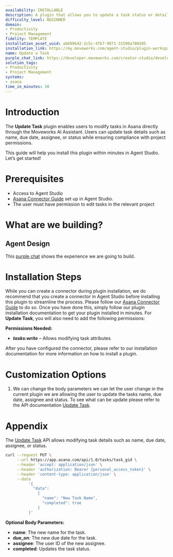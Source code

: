 ```yaml
---
availability: INSTALLABLE
description: A plugin that allows you to update a task status or details.
difficulty_level: BEGINNER
domain:
- Productivity
- Project Management
fidelity: TEMPLATE
installation_asset_uuid: ab689642-2c5c-4fb7-9871-31590a780d95
installation_link: https://my.moveworks.com/agent-studio/plugin-workspace/plugins?externalAssetId=e5495a05-5901-4e0f-bed4-f075ac33b1b4
name: Update a Task
purple_chat_link: https://developer.moveworks.com/creator-studio/developer-tools/purple-chat/?conversation=%7B%22startTimestamp%22%3A%2211%3A43+AM%22%2C%22messages%22%3A%5B%7B%22role%22%3A%22user%22%2C%22parts%22%3A%5B%7B%22richText%22%3A%22Mark+the+task+%27Write+User+Journey%27+as+complete%22%7D%5D%7D%2C%7B%22role%22%3A%22assistant%22%2C%22parts%22%3A%5B%7B%22reasoningSteps%22%3A%5B%7B%22status%22%3A%22success%22%2C%22richText%22%3A%22Searching+Asana+for+task+named+%27Write+User+Journey%27%27%22%7D%5D%7D%2C%7B%22richText%22%3A%22I+found+the+task+in+Asana%22%7D%2C%7B%22richText%22%3A%22%3Cb%3ETask%3A+%27Write+User+Journey%27%27%3C%2Fb%3E%3Cbr%3E%3Cb%3EProject%3A%3C%2Fb%3E+Personal+Tasks%3Cbr%3E%3Cb%3EDue+Date%3A%3C%2Fb%3E+12-18-2024%3Cbr%3E%3Cb%3EStatus%3A%3C%2Fb%3E+Incomplete%22%7D%2C%7B%22buttons%22%3A%5B%7B%22style%22%3A%22filled%22%2C%22buttonText%22%3A%22Mark+as+Complete%22%7D%2C%7B%22style%22%3A%22outlined%22%2C%22buttonText%22%3A%22Cancel%22%7D%5D%7D%5D%7D%5D%7D
solution_tags:
- Productivity
- Project Management
systems:
- asana
time_in_minutes: 30
---
```


# Introduction

The **Update Task** plugin enables users to modify tasks in Asana directly through the Moveworks AI Assistant. Users can update task details such as name, due date, assignee, or status while ensuring compliance with project permissions.

This guide will help you install this plugin within minutes in Agent Studio. Let’s get started!

# Prerequisites

- Access to Agent Studio
- [Asana Connector Guide](https://developer.moveworks.com/marketplace/package?id=asana&hist=home%2Cbrws#how-to-implement) set up in Agent Studio.
- The user must have permission to edit tasks in the relevant project

# What are we building?

## Agent Design

This [purple chat](https://developer.moveworks.com/creator-studio/developer-tools/purple-chat-builder/?workspace=%7B%22title%22%3A%22My+Workspace%22%2C%22botSettings%22%3A%7B%22name%22%3A%22%22%2C%22imageUrl%22%3A%22%22%7D%2C%22mocks%22%3A%5B%7B%22id%22%3A5961%2C%22title%22%3A%22New+Mock%22%2C%22transcript%22%3A%7B%22settings%22%3A%7B%22colorStyle%22%3A%22LIGHT%22%2C%22startTime%22%3A%2211%3A43+AM%22%2C%22defaultPerson%22%3A%22GWEN%22%2C%22editable%22%3Atrue%2C%22botName%22%3A%22%22%2C%22botImageUrl%22%3A%22%22%7D%2C%22messages%22%3A%5B%7B%22from%22%3A%22USER%22%2C%22text%22%3A%22Mark+the+task+%27Write+User+Journey%27+as+complete%22%7D%2C%7B%22from%22%3A%22ANNOTATION%22%2C%22text%22%3A%22Searching+Asana+for+task+named+%27Write+User+Journey%27%27%22%7D%2C%7B%22from%22%3A%22BOT%22%2C%22text%22%3A%22I+found+the+task+in+Asana%22%2C%22cards%22%3A%5B%7B%22title%22%3A%22Task%3A+%27Write+User+Journey%27%27%22%2C%22text%22%3A%22%3Cb%3EProject%3A%3C%2Fb%3E+Personal+Tasks%3Cbr%3E%3Cb%3EDue+Date%3A%3C%2Fb%3E+12-18-2024%3Cbr%3E%3Cb%3EStatus%3A%3C%2Fb%3E+Incomplete%22%7D%2C%7B%22buttons%22%3A%5B%7B%22style%22%3A%22PRIMARY%22%2C%22text%22%3A%22Mark+as+Complete%22%7D%2C%7B%22text%22%3A%22Cancel%22%7D%5D%7D%5D%7D%5D%7D%7D%5D%7D) shows the experience we are going to build.

# Installation Steps

While you can create a connector during plugin installation, we do recommend that you create a connector in Agent Studio before installing this plugin to streamline the process. Please follow our [Asana Connector Guide](https://developer.moveworks.com/marketplace/package?id=asana&hist=home%2Cbrws#how-to-implement) to do so. Once you have done this, simply follow our plugin installation documentation to get your plugin installed in minutes. For **Update Task**, you will also need to add the following permissions:

**Permissions Needed:**

- ***tasks:write*** – Allows modifying task attributes

After you have configured the connector, please refer to our installation documentation for more information on how to install a plugin.

# Customization Options

1. We can change the body parameters we can let the user change in the current plugin we are allowing the user to update the tasks name, due date, assignee and status. To see what can be update please refer to the API documentation [Update Task](https://developers.asana.com/reference/updatetask).

# Appendix

The [Update Task](https://developers.asana.com/reference/updatetask) API allows modifying task details such as name, due date, assignee, or status.

```bash
curl --request PUT \
     --url https://app.asana.com/api/1.0/tasks/task_gid \
     --header 'accept: application/json' \
     --header 'authorization: Bearer {personal_access_token}' \
     --header 'content-type: application/json' \
     --data 
          '{
            "data": 
              {
                "name": "New Task Name",
                "completed": true
              }
          }'
```

**Optional Body Parameters:**

- **name**: The new name for the task.
- **due_on**: The new due date for the task.
- **assignee**: The user ID of the new assignee.
- **completed**: Updates the task status.